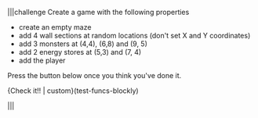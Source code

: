 |||challenge
Create a game with the following properties

- create an empty maze
- add 4 wall sections at random locations (don't set X and Y coordinates)
- add 3 monsters at (4,4), (6,8) and (9, 5)
- add 2 energy stores at (5,3) and (7, 4)
- add the player

Press the button below once you think you've done it.

{Check it!! | custom}(test-funcs-blockly)

|||